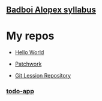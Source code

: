 ## [Badboi Alopex syllabus](https://github.com/green-fox-academy/badboi-syllabus)

# My repos

* [Hello World](https://github.com/cserjesa/hello-world)

* [Patchwork](https://github.com/cserjesa/patchwork)

* [Git Lession Repository](https://github.com/cserjesa/git-lesson-repository)

### [todo-app](https://github.com/cserjesa/todo-app)

